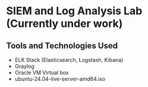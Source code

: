 # SIEM and Log Analysis Lab (Currently under work)

## Tools and Technologies Used 
- ELK Stack (Elasticsearch, Logstash, Kibana)
- Graylog
- Oracle VM Virtual box
- ubuntu-24.04-live-server-amd64.iso
